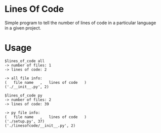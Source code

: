 Lines Of Code
=============

Simple program to tell the number of lines of code in a particular language in a given project.


Usage
=====
	$lines_of_code all
	-> number of files: 1
	-> lines of code: 2

	-> all file info:
	(   file name   ,   lines of code   )
	('./__init__.py', 2)

	$lines_of_code py
	-> number of files: 2
	-> lines of code: 39

	-> py file info:
	(   file name   ,   lines of code   )
	('./setup.py', 37)
	('./linesofcode/__init__.py', 2)

